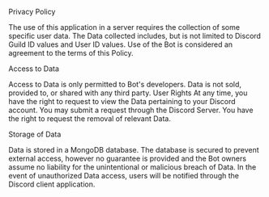 Privacy Policy

The use of this application in a server requires the collection of some specific user data. The Data collected includes, but is not limited to Discord Guild ID values and User ID values. Use of the Bot is considered an agreement to the terms of this Policy. 


Access to Data

Access to Data is only permitted to Bot's developers. Data is not sold, provided to, or shared with any third party.
User Rights
At any time, you have the right to request to view the Data pertaining to your Discord account. You may submit a request through the Discord Server. You have the right to request the removal of relevant Data.

Storage of Data

Data is stored in a MongoDB database. The database is secured to prevent external access, however no guarantee is provided and the Bot owners assume no liability for the unintentional or malicious breach of Data. In the event of unauthorized Data access, users will be notified through the Discord client application.

